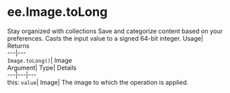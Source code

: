  
#  ee.Image.toLong 
Stay organized with collections  Save and categorize content based on your preferences. 
Casts the input value to a signed 64-bit integer. Usage| Returns  
---|---  
`Image.toLong()`| Image  
Argument| Type| Details  
---|---|---  
this: `value`| Image| The image to which the operation is applied.  
